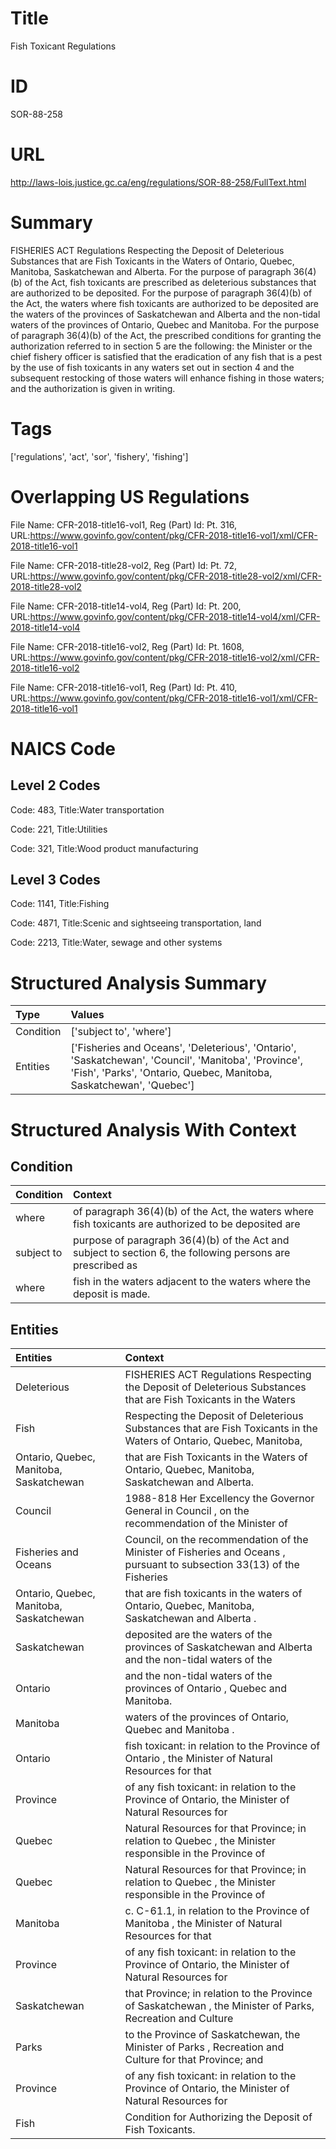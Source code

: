 # Title
Fish Toxicant Regulations


# ID
SOR-88-258

# URL
http://laws-lois.justice.gc.ca/eng/regulations/SOR-88-258/FullText.html


# Summary
FISHERIES ACT Regulations Respecting the Deposit of Deleterious Substances that are Fish Toxicants in the Waters of Ontario, Quebec, Manitoba, Saskatchewan and Alberta.
For the purpose of paragraph 36(4)(b) of the Act, fish toxicants are prescribed as deleterious substances that are authorized to be deposited.
For the purpose of paragraph 36(4)(b) of the Act, the waters where fish toxicants are authorized to be deposited are the waters of the provinces of Saskatchewan and Alberta and the non-tidal waters of the provinces of Ontario, Quebec and Manitoba.
For the purpose of paragraph 36(4)(b) of the Act, the prescribed conditions for granting the authorization referred to in section 5 are the following: the Minister or the chief fishery officer is satisfied that the eradication of any fish that is a pest by the use of fish toxicants in any waters set out in section 4 and the subsequent restocking of those waters will enhance fishing in those waters; and the authorization is given in writing.


# Tags
['regulations', 'act', 'sor', 'fishery', 'fishing']


# Overlapping US Regulations
File Name: CFR-2018-title16-vol1, Reg (Part) Id: Pt. 316, URL:https://www.govinfo.gov/content/pkg/CFR-2018-title16-vol1/xml/CFR-2018-title16-vol1

File Name: CFR-2018-title28-vol2, Reg (Part) Id: Pt. 72, URL:https://www.govinfo.gov/content/pkg/CFR-2018-title28-vol2/xml/CFR-2018-title28-vol2

File Name: CFR-2018-title14-vol4, Reg (Part) Id: Pt. 200, URL:https://www.govinfo.gov/content/pkg/CFR-2018-title14-vol4/xml/CFR-2018-title14-vol4

File Name: CFR-2018-title16-vol2, Reg (Part) Id: Pt. 1608, URL:https://www.govinfo.gov/content/pkg/CFR-2018-title16-vol2/xml/CFR-2018-title16-vol2

File Name: CFR-2018-title16-vol1, Reg (Part) Id: Pt. 410, URL:https://www.govinfo.gov/content/pkg/CFR-2018-title16-vol1/xml/CFR-2018-title16-vol1




# NAICS Code
## Level 2 Codes
Code: 483, Title:Water transportation

Code: 221, Title:Utilities

Code: 321, Title:Wood product manufacturing




## Level 3 Codes
Code: 1141, Title:Fishing

Code: 4871, Title:Scenic and sightseeing transportation, land

Code: 2213, Title:Water, sewage and other systems







# Structured Analysis Summary
| Type      | Values                                                                                                                                                                      |
|:----------|:----------------------------------------------------------------------------------------------------------------------------------------------------------------------------|
| Condition | ['subject to', 'where']                                                                                                                                                     |
| Entities  | ['Fisheries and Oceans', 'Deleterious', 'Ontario', 'Saskatchewan', 'Council', 'Manitoba', 'Province', 'Fish', 'Parks', 'Ontario, Quebec, Manitoba, Saskatchewan', 'Quebec'] |


# Structured Analysis With Context
 


## Condition
| Condition   | Context                                                                                                    |
|:------------|:-----------------------------------------------------------------------------------------------------------|
| where       | of paragraph 36(4)(b) of the Act, the waters where fish toxicants are authorized to be deposited are       |
| subject to  | purpose of paragraph 36(4)(b) of the Act and subject to section 6, the following persons are prescribed as |
| where       | fish in the waters adjacent to the waters where  the deposit is made.                                      |


## Entities
| Entities                                | Context                                                                                                                 |
|:----------------------------------------|:------------------------------------------------------------------------------------------------------------------------|
| Deleterious                             | FISHERIES ACT Regulations Respecting the Deposit of  Deleterious Substances that are Fish Toxicants in the Waters       |
| Fish                                    | Respecting the Deposit of Deleterious Substances that are Fish Toxicants in the Waters of Ontario, Quebec, Manitoba,    |
| Ontario, Quebec, Manitoba, Saskatchewan | that are Fish Toxicants in the Waters of Ontario, Quebec, Manitoba, Saskatchewan  and Alberta.                          |
| Council                                 | 1988-818 Her Excellency the Governor General in  Council , on the recommendation of the Minister of                     |
| Fisheries and Oceans                    | Council, on the recommendation of the Minister of Fisheries and Oceans , pursuant to subsection 33(13) of the Fisheries |
| Ontario, Quebec, Manitoba, Saskatchewan | that are fish toxicants in the waters of Ontario, Quebec, Manitoba, Saskatchewan  and Alberta .                         |
| Saskatchewan                            | deposited are the waters of the provinces of Saskatchewan and Alberta and the non-tidal waters of the                   |
| Ontario                                 | and the non-tidal waters of the provinces of Ontario , Quebec and Manitoba.                                             |
| Manitoba                                | waters of the provinces of Ontario, Quebec and Manitoba .                                                               |
| Ontario                                 | fish toxicant: in relation to the Province of Ontario , the Minister of Natural Resources for that                      |
| Province                                | of any fish toxicant: in relation to the Province of Ontario, the Minister of Natural Resources for                     |
| Quebec                                  | Natural Resources for that Province; in relation to Quebec , the Minister responsible in the Province of                |
| Quebec                                  | Natural Resources for that Province; in relation to Quebec , the Minister responsible in the Province of                |
| Manitoba                                | c. C-61.1, in relation to the Province of Manitoba , the Minister of Natural Resources for that                         |
| Province                                | of any fish toxicant: in relation to the Province of Ontario, the Minister of Natural Resources for                     |
| Saskatchewan                            | that Province; in relation to the Province of Saskatchewan , the Minister of Parks, Recreation and Culture              |
| Parks                                   | to the Province of Saskatchewan, the Minister of Parks , Recreation and Culture for that Province; and                  |
| Province                                | of any fish toxicant: in relation to the Province of Ontario, the Minister of Natural Resources for                     |
| Fish                                    | Condition for Authorizing the Deposit of  Fish  Toxicants.                                                              |


